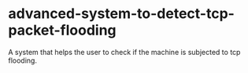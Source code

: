 # advanced-system-to-detect-tcp-packet-flooding
A system that helps the user to check if the machine is subjected to tcp flooding.
